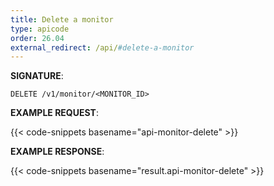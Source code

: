 ```yaml
---
title: Delete a monitor
type: apicode
order: 26.04
external_redirect: /api/#delete-a-monitor
---
```



**SIGNATURE**:

`DELETE /v1/monitor/<MONITOR_ID>`

**EXAMPLE REQUEST**:

{{< code-snippets basename="api-monitor-delete" >}}

**EXAMPLE RESPONSE**:

{{< code-snippets basename="result.api-monitor-delete" >}}
